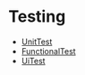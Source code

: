 # Testing

* [UnitTest](libs/testing/unittest.md)
* [FunctionalTest](libs/testing/functional_test.md)
* [UiTest](libs/testing/uitest.md)


